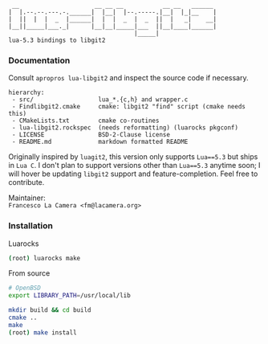 ```
 __                     __ __ __           __ __   ______ 
|  |.--.--.---.-.______|  |__|  |--.-----.|__|  |_|__    |
|  ||  |  |  _  |______|  |  |  _  |  _  ||  |   _|    __|
|__||_____|___._|      |__|__|_____|___  ||__|____|______|
                                   |_____|                                   
lua-5.3 bindings to libgit2
```
### Documentation
Consult `apropros lua-libgit2` and inspect the source code if necessary.  
```
hierarchy:
 - src/                  lua_*.{c,h} and wrapper.c
 - Findlibgit2.cmake     cmake: libgit2 "find" script (cmake needs this)
 - CMakeLists.txt        cmake co-routines
 - lua-libgit2.rockspec  (needs reformatting) (luarocks pkgconf)
 - LICENSE               BSD-2-Clause license
 - README.md             markdown formatted README
```
Originally inspired by `luagit2`, this version only supports `Lua==5.3` but ships
in `Lua C`. I don't plan to support versions other than `Lua==5.3` anytime soon; I will hover be updating
`libgit2` support and feature-completion. Feel free to contribute.  
  
Maintainer:  
`Francesco La Camera <fm@lacamera.org>`
### Installation
Luarocks
```sh
(root) luarocks make
```
From source
```sh
# OpenBSD
export LIBRARY_PATH=/usr/local/lib
```
```sh
mkdir build && cd build
cmake ..
make 
(root) make install
```
